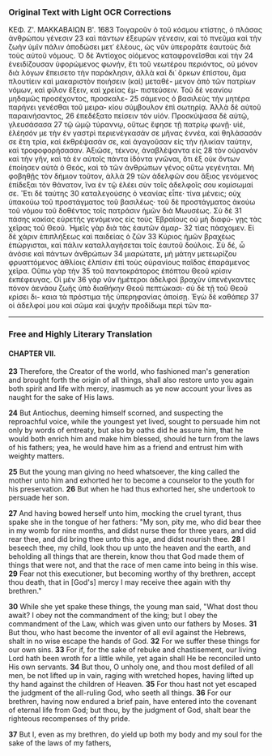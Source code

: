 ### Original Text with Light OCR Corrections

ΚΕΦ. Ζ'.             ΜΑΚΚΑΒΑΙΩΝ Β'.       1683
Τοιγαροῦν ὁ τοῦ κόσμου κτίστης, ὁ πλάσας ἀνθρώπου γένεσιν 23
καὶ πάντων ἐξευρὼν γένεσιν, καὶ τὸ πνεῦμα καὶ τὴν ζωὴν ὑμῖν
πάλιν ἀποδώσει μετ᾿ ἐλέους, ὡς νῦν ὑπερορᾶτε ἑαυτοὺς διὰ τοὺς
αὐτοῦ νόμους. Ὁ δὲ Ἀντίοχος οἰόμενος καταφρονεῖσθαι καὶ τὴν 24
ἐνειδίζουσαν ὑφορώμενος φωνήν, ἔτι τοῦ νεωτέρου περιόντος, οὐ
μόνον διὰ λόγων ἔπεισετο τὴν παράκλησιν, ἀλλὰ καὶ δι᾿ ὅρκων
ἐπίστου, ἅμα πλουτίειν καὶ μακαριστὸν ποιήσειν (καὶ) μεταθέ-
μενον ἀπὸ τῶν πατρίων νόμων, καὶ φίλον ἕξειν, καὶ χρείας ἐμ-
πιστεύσειν. Τοῦ δὲ νεανίου μηδαμῶς προσέχοντος, προσκαλε- 25
σάμενος ὁ βασιλεὺς τὴν μητέρα παρήνει γενέσθαι τοῦ μειρα-
κίου σύμβουλον ἐπὶ σωτηρίᾳ. Ἀλλὰ δὲ αὐτοῦ παραινήσαντος, 26
ἐπεδέξατο πείσειν τὸν υἱόν. Προσκύψασα δὲ αὐτῷ, γλευσάσασα 27
τῷ ὠμῷ τύραννῳ, οὕτως ἔφησε τῇ πατρίῳ φωνῇ· υἱέ, ἐλέησόν
με τὴν ἐν γαστρὶ περιενέγκασάν σε μῆνας ἐννέα, καὶ θηλάσασάν
σε ἔτη τρία, καὶ ἐκθρέψασάν σε, καὶ ἀγαγοῦσαν εἰς τὴν ἡλικίαν
ταύτην, καὶ τροφοφορήσασαν. Ἀξιῶσε, τέκνον, ἀναβλέψαντα εἰς 28
τὸν οὐρανὸν καὶ τὴν γῆν, καὶ τὰ ἐν αὐτοῖς πάντα ἰδόντα γνῶναι,
ὅτι ἐξ οὐκ ὄντων ἐποίησεν αὐτὰ ὁ Θεός, καὶ τὸ τῶν ἀνθρώπων
γένος οὕτω γεγένηται. Μὴ φοβηθῇς τὸν δήμιον τοῦτον, ἀλλὰ 29
τῶν ἀδελφῶν σου ἄξιος γενόμενος ἐπίδεξαι τὸν θάνατον, ἵνα ἐν
τῷ ἐλέει σὺν τοῖς ἀδελφοῖς σου κομίσωμαί σε. Ἔτι δὲ ταύτης 30
καταλεγούσης ὁ νεανίας εἶπε· τίνα μένεις; οὐχ ὑπακούω τοῦ
προστάγματος τοῦ βασιλέως· τοῦ δὲ προστάγματος ἀκούω τοῦ
νόμου τοῦ δοθέντος τοῖς πατράσιν ἡμῶν διὰ Μωυσέως. Σὺ δὲ 31
πάσης κακίας εὑρετὴς γενόμενος εἰς τοὺς Ἑβραίους οὐ μὴ διαφύ-
γῃς τὰς χεῖρας τοῦ Θεοῦ. Ἡμεῖς γὰρ διὰ τὰς ἑαυτῶν ἁμαρ- 32
τίας πάσχομεν. Εἰ δὲ χάριν ἐπιπλήξεως καὶ παιδείας ὁ ζῶν 33
Κύριος ἡμῶν βραχέως ἐπώργισται, καὶ πάλιν καταλλαγήσεται
τοῖς ἑαυτοῦ δούλοις. Σὺ δέ, ὦ ἀνόσιε καὶ πάντων ἀνθρώπων 34
μιαρώτατε, μὴ μάτην μετεωρίζου φρυαττόμενος ἀθλίοις ἐλπίσιν
ἐπὶ τοὺς οὐρανίους παῖδας ἐπαράμενος χεῖρα. Οὔπω γὰρ τὴν 35
τοῦ παντοκράτορος ἐπόπτου Θεοῦ κρίσιν ἐκπέφευγας. Οἱ μὲν 36
γὰρ νῦν ἡμέτεροι ἀδελφοὶ βραχὺν ὑπενέγκαντες πόνον ἀενάου ζωῆς
ὑπὸ διαθήκην Θεοῦ πεπτώκασι· σὺ δὲ τῇ τοῦ Θεοῦ κρίσει δι-
καια τὰ πρόστιμα τῆς ὑπερηφανίας ἀποίσῃ. Ἐγὼ δὲ καθάπερ 37
οἱ ἀδελφοί μου καὶ σῶμα καὶ ψυχὴν προδίδωμι περὶ τῶν πα-

---

### Free and Highly Literary Translation

#### CHAPTER VII.

**23** Therefore, the Creator of the world, who fashioned man's generation and brought forth the origin of all things, shall also restore unto you again both spirit and life with mercy, inasmuch as ye now account your lives as naught for the sake of His laws.

**24** But Antiochus, deeming himself scorned, and suspecting the reproachful voice, while the youngest yet lived, sought to persuade him not only by words of entreaty, but also by oaths did he assure him, that he would both enrich him and make him blessed, should he turn from the laws of his fathers; yea, he would have him as a friend and entrust him with weighty matters.

**25** But the young man giving no heed whatsoever, the king called the mother unto him and exhorted her to become a counselor to the youth for his preservation. **26** But when he had thus exhorted her, she undertook to persuade her son.

**27** And having bowed herself unto him, mocking the cruel tyrant, thus spake she in the tongue of her fathers: "My son, pity me, who did bear thee in my womb for nine months, and didst nurse thee for three years, and did rear thee, and did bring thee unto this age, and didst nourish thee. **28** I beseech thee, my child, look thou up unto the heaven and the earth, and beholding all things that are therein, know thou that God made them of things that were not, and that the race of men came into being in this wise. **29** Fear not this executioner, but becoming worthy of thy brethren, accept thou death, that in [God's] mercy I may receive thee again with thy brethren."

**30** While she yet spake these things, the young man said, "What dost thou await? I obey not the commandment of the king; but I obey the commandment of the Law, which was given unto our fathers by Moses. **31** But thou, who hast become the inventor of all evil against the Hebrews, shalt in no wise escape the hands of God. **32** For we suffer these things for our own sins. **33** For if, for the sake of rebuke and chastisement, our living Lord hath been wroth for a little while, yet again shall He be reconciled unto His own servants. **34** But thou, O unholy one, and thou most defiled of all men, be not lifted up in vain, raging with wretched hopes, having lifted up thy hand against the children of Heaven. **35** For thou hast not yet escaped the judgment of the all-ruling God, who seeth all things. **36** For our brethren, having now endured a brief pain, have entered into the covenant of eternal life from God; but thou, by the judgment of God, shalt bear the righteous recompenses of thy pride.

**37** But I, even as my brethren, do yield up both my body and my soul for the sake of the laws of my fathers,